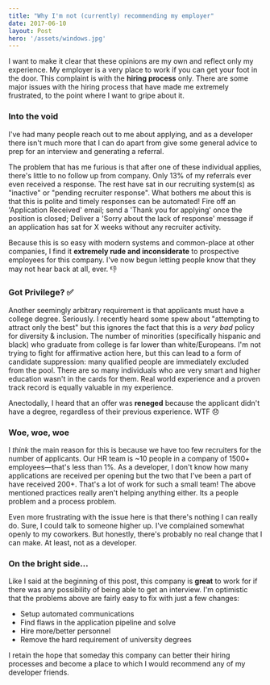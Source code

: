 ```yaml
---
title: "Why I'm not (currently) recommending my employer"
date: 2017-06-10
layout: Post
hero: '/assets/windows.jpg'
---
```


I want to make it clear that these opinions are my own and reflect only my experience. My employer is a very place to work if you can get your foot in the door. This complaint is with the **hiring process** only. There are some major issues with the hiring process that have made me extremely frustrated, to the point where I want to gripe about it.

### Into the void

I've had many people reach out to me about applying, and as a developer there isn't much more that I can do apart from give some general advice to prep for an interview and generating a referral.

The problem that has me furious is that after one of these individual applies, there's little to no follow up from company. Only 13% of my referrals ever even received a response. The rest have sat in our recruiting system(s) as "inactive" or "pending recruiter response". What bothers me about this is that this is polite and timely responses can be automated! Fire off an 'Application Received' email; send a 'Thank you for applying' once the position is closed; Deliver a 'Sorry about the lack of response' message if an application has sat for X weeks without any recruiter activity. 

Because this is so easy with modern systems and common-place at other companies, I find it **extremely rude and inconsiderate** to prospective employees for this company. I've now begun letting people know that they may not hear back at all, ever.&nbsp;👎

### Got Privilege? ✅

Another seemingly arbitrary requirement is that applicants must have a college degree. Seriously. I recently heard some spew about "attempting to attract only the best" but this ignores the fact that this is a *very bad* policy for diversity & inclusion. The number of minorities (specifically hispanic and black) who graduate from college is far lower than white/Europeans. 
I'm not trying to fight for affirmative action here, but this can lead to a form of candidate suppression: many qualified people are immediately excluded from the pool. There are so many individuals who are very smart and higher education wasn't in the cards for them. Real world experience and a proven track record is equally valuable in my experience.

Anectodally, I heard that an offer was **reneged** because the applicant didn't have a degree, regardless of their previous experience. WTF&nbsp;😞

### Woe, woe, woe

I *think* the main reason for this is because we have too few recruiters for the number of applicants. Our HR team is ~10 people in a company of 1500+ employees—that's less than 1%. As a developer, I don't know how many applications are received per opening but the two that I've been a part of have received 200+. That's a lot of work for such a small team! The above mentioned practices really aren't helping anything either. Its a people problem and a process problem. 

Even more frustrating with the issue here is that there's nothing I can really do. Sure, I could talk to someone higher up. I've complained somewhat openly to my coworkers. But honestly, there's probably no real change that I can make. At least, not as a developer.

### On the bright side...

Like I said at the beginning of this post, this company is **great** to work for if there was any possibility of being able to get an interview. I'm optimistic that the problems above are fairly easy to fix with just a few changes:

- Setup automated communications
- Find flaws in the application pipeline and solve
- Hire more/better personnel
- Remove the hard requirement of university degrees

I retain the hope that someday this company can better their hiring processes and become a place to which I would recommend any of my developer friends.
